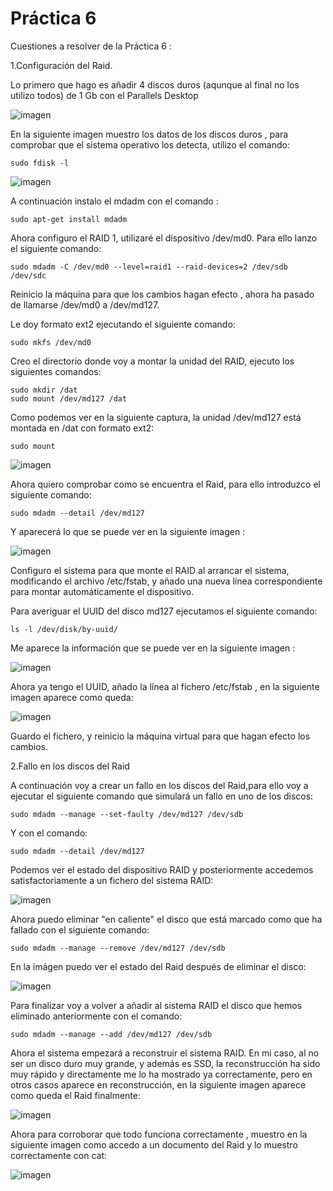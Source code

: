 # Práctica 6

Cuestiones a resolver de la Práctica 6 : 

1.Configuración del Raid.

Lo primero que hago es añadir 4 discos duros (aqunque al final no los utilizo todos) de 1 Gb con el Parallels Desktop

![imagen](imagen1.png)

En la siguiente imagen muestro los datos de los discos duros , para comprobar que el sistema operativo los detecta, utilizo el comando:

~~~
sudo fdisk -l
~~~

![imagen](imagen2.png)

A continuación instalo el mdadm con el comando :

~~~
sudo apt-get install mdadm
~~~

Ahora configuro el RAID 1, utilizaré el dispositivo /dev/md0. Para ello lanzo el siguiente comando:

~~~
sudo mdadm -C /dev/md0 --level=raid1 --raid-devices=2 /dev/sdb /dev/sdc
~~~

Reinicio la máquina para que los cambios hagan efecto , ahora ha pasado de llamarse /dev/md0 a /dev/md127.

Le doy formato ext2 ejecutando el siguiente comando:

~~~
sudo mkfs /dev/md0
~~~

Creo el directorio donde voy a montar la unidad del RAID, ejecuto los siguientes comandos:

~~~
sudo mkdir /dat
sudo mount /dev/md127 /dat
~~~

Como podemos ver en la siguiente captura, la unidad /dev/md127 está montada en /dat con formato ext2:

~~~
sudo mount
~~~

![imagen](imagen3.png)

Ahora quiero comprobar como se encuentra el Raid, para ello introduzco el siguiente comando:

~~~
sudo mdadm --detail /dev/md127
~~~

Y aparecerá lo que se puede ver en la siguiente imagen :

![imagen](imagen4.png)

Configuro el sistema para que monte el RAID al arrancar el sistema, modificando el archivo /etc/fstab, y añado una nueva línea correspondiente para montar automáticamente el dispositivo.

Para averiguar el UUID del disco md127 ejecutamos el siguiente comando:

~~~
ls -l /dev/disk/by-uuid/
~~~

Me aparece la información que se puede ver en la siguiente imagen :

![imagen](imagen5.png)

Ahora ya tengo el UUID, añado la línea al fichero /etc/fstab , en la siguiente imagen aparece como queda:

![imagen](imagen6.png)

Guardo el fichero, y reinicio la máquina virtual para que hagan efecto los cambios.

2.Fallo en los discos del Raid

A continuación voy a crear un fallo en los discos del Raid,para ello voy a ejecutar el siguiente comando que simulará un fallo en uno de los discos:

~~~
sudo mdadm --manage --set-faulty /dev/md127 /dev/sdb
~~~

Y con el comando:

~~~
sudo mdadm --detail /dev/md127
~~~

Podemos ver el estado del dispositivo RAID y posteriormente accedemos satisfactoriamente a un fichero del sistema RAID:

![imagen](imagen7.png)

Ahora puedo eliminar "en caliente" el disco que está marcado como que ha fallado con el siguiente comando:

~~~
sudo mdadm --manage --remove /dev/md127 /dev/sdb
~~~

En la imágen puedo ver el estado del Raid después de eliminar el disco:

![imagen](imagen8.png)

Para finalizar voy a volver a añadir al sistema RAID el disco que hemos eliminado anteriormente con el comando:

~~~
sudo mdadm --manage --add /dev/md127 /dev/sdb
~~~

Ahora el sistema empezará a reconstruir el sistema RAID. En mi caso, al no ser un disco duro muy grande, y además es SSD, la reconstrucción ha sido muy rápido y directamente me lo ha mostrado ya correctamente, pero en otros casos aparece en reconstrucción, en la siguiente imagen aparece como queda el Raid finalmente:

![imagen](imagen9.png)

Ahora para corroborar que todo funciona correctamente , muestro en la siguiente imagen como accedo a un documento del Raid y lo muestro correctamente con cat:

![imagen](imagen10.png)













